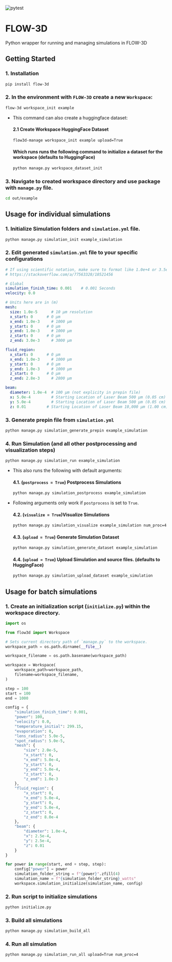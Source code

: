 ![pytest](https://github.com/ppak10/FLOW-3D/workflows/pytest/badge.svg)

# FLOW-3D
Python wrapper for running and managing simulations in FLOW-3D

## Getting Started
### 1. Installation
```bash
pip install flow-3d
```

### 2. In the environment with `FLOW-3D` create a new `Workspace`:
```bash
flow-3d workspace_init example
```
  - This command can also create a huggingface dataset:
    #### 2.1 Create Workspace HuggingFace Dataset
    ```bash
    flow3d-manage workspace_init example upload=True
    ```
    #### Which runs runs the following command to initialize a dataset for the workspace (defaults to HuggingFace)
    ```bash
    python manage.py workspace_dataset_init
    ```

### 3. Navigate to created workspace directory and use package with `manage.py` file.
```bash
cd out/example
```

## Usage for individual simulations
### 1. Initialize Simulation folders and `simulation.yml` file.
```bash
python manage.py simulation_init example_simulation
```

### 2. Edit generated `simulation.yml` file to your specific configurations
```yaml
# If using scientific notation, make sure to format like 1.0e+4 or 3.5e-3
# https://stackoverflow.com/a/77563328/10521456

# Global
simulation_finish_time: 0.001    # 0.001 Seconds
velocity: 0.0

# Units here are in (m)
mesh:
  size: 1.0e-5      # 10 µm resolution
  x_start: 0      # 0 µm
  x_end: 1.0e-3     # 1000 µm
  y_start: 0      # 0 µm
  y_end: 1.0e-3     # 1000 µm
  z_start: 0      # 0 µm
  z_end: 3.0e-3     # 3000 µm

fluid_region:
  x_start: 0      # 0 µm
  x_end: 1.0e-3     # 1000 µm
  y_start: 0      # 0 µm
  y_end: 1.0e-3     # 1000 µm
  z_start: 0      # 0 µm
  z_end: 2.8e-3     # 2800 µm

beam:
  diameter: 1.0e-4  # 100 µm (not explicity in prepin file)
  x: 5.0e-4         # Starting Location of Laser Beam 500 µm (0.05 cm)
  y: 5.0e-4         # Starting Location of Laser Beam 500 µm (0.05 cm)
  z: 0.01         # Starting Location of Laser Beam 10,000 µm (1.00 cm)

```

### 3. Generate prepin file from `simulation.yml`
```bash
python manage.py simulation_generate_prepin example_simulation
```

### 4. Run Simulation (and all other postprocessing and visualization steps)
```bash
python manage.py simulation_run example_simulation
```
  - This also runs the following with default arguments:

    #### 4.1. (`postprocess = True`) Postprocess Simulations
    ```bash
    python manage.py simulation_postprocess example_simulation
    ```

  - Following arguments only work if `postprocess` is set to `True`.
    #### 4.2. (`visualize = True`)Visualize Simulations
    ```bash
    python manage.py simulation_visualize example_simulation num_proc=4
    ```

    #### 4.3. (`upload = True`) Generate Simulation Dataset
    ```bash
    python manage.py simulation_generate_dataset example_simulation
    ```
    #### 4.4. (`upload = True`) Upload Simulation and source files. (defaults to HuggingFace)
    ```bash
    python manage.py simulation_upload_dataset example_simulation
    ```

## Usage for batch simulations
### 1. Create an initialization script (`initialize.py`) within the workspace directory.
```python
import os

from flow3d import Workspace

# Sets current directory path of `manage.py` to the workspace.
workspace_path = os.path.dirname(__file__)

workspace_filename = os.path.basename(workspace_path)

workspace = Workspace(
    workspace_path=workspace_path,
    filename=workspace_filename,
)

step = 100
start = 100
end = 1000

config = {
    "simulation_finish_time": 0.001,
    "power": 100,
    "velocity": 0.0,
    "temperature_initial": 299.15,
    "evaporation": 0,
    "lens_radius": 5.0e-5,
    "spot_radius": 5.0e-5,
    "mesh": {
        "size": 2.0e-5,
        "x_start": 0,
        "x_end": 5.0e-4,
        "y_start": 0,
        "y_end": 5.0e-4,
        "z_start": 0,
        "z_end": 1.0e-3
    },
    "fluid_region": {
        "x_start": 0,
        "x_end": 5.0e-4,
        "y_start": 0,
        "y_end": 5.0e-4,
        "z_start": 0,
        "z_end": 8.0e-4
    },
    "beam": {
        "diameter": 1.0e-4,
        "x": 2.5e-4,
        "y": 2.5e-4,
        "z": 0.01
    }
}

for power in range(start, end + step, step):
    config["power"] = power
    simulation_folder_string = f"{power}".zfill(4)
    simulation_name = f"{simulation_folder_string}_watts"
    workspace.simulation_initialize(simulation_name, config)
```

### 2. Run script to initialize simulations
```bash
python initialize.py
```

### 3. Build all simulations
```bash
python manage.py simulation_build_all
```

### 4. Run all simulation
```bash
python manage.py simulation_run_all upload=True num_proc=4
```
